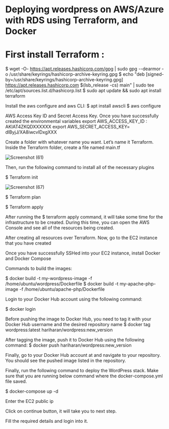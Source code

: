 # Deploying wordpress on AWS/Azure with RDS using Terraform, and Docker

# First install Terraform :
$ wget -O- https://apt.releases.hashicorp.com/gpg | sudo gpg --dearmor -o /usr/share/keyrings/hashicorp-archive-keyring.gpg
$ echo "deb [signed-by=/usr/share/keyrings/hashicorp-archive-keyring.gpg] https://apt.releases.hashicorp.com $(lsb_release -cs) main" | sudo tee /etc/apt/sources.list.d/hashicorp.list
$ sudo apt update && sudo apt install terraform

Install the aws configure and aws CLI:
$ apt install awscli
$ aws configure

AWS Access Key ID and Secret Access Key. Once you have successfully created the environmental variables
export AWS_ACCESS_KEY_ID : AKIAT4ZKQDXXXXXX
export AWS_SECRET_ACCESS_KEY= dlByjJ/XA8iwcvIDxgXXX

Create a folder with whatever name you want. Let’s name it Terraform. Inside the Terraform folder, create a file named main.tf


 

 ![Screenshot (61)](https://github.com/hariharanhh/100-Points-Description-Leaderboard-Deploying-wordpress-on-AWS/assets/110392389/a8a43d7f-7704-4cc2-bc8e-1a32ea798b89)



Then, run the following command to install all of the necessary plugins 



$ Terraform init

 ![Screenshot (67)](https://github.com/hariharanhh/100-Points-Description-Leaderboard-Deploying-wordpress-on-AWS/assets/110392389/dbb9982a-88c5-43f9-947c-f380ac62df8c)

$ Terraform plan


 

$ Terraform apply

 

After running the $ terraform apply command, it will take some time for the infrastructure to be created. During this time, you can open the AWS Console and see all of the resources being created.


 

After creating all resources over Terraform. Now, go to the EC2 instance that you have created

 

Once you have successfully SSHed into your EC2 instance, install Docker and Docker Compose

Commands to build the images:

$ docker build -t my-wordpress-image -f /home/ubuntu/wordpress/Dockerfile 
$ docker build -t my-apache-php-image -f /home/ubuntu/apache-php/Dockerfile

Login to your Docker Hub account using the following command:

$ docker login

Before pushing the image to Docker Hub, you need to tag it with your Docker Hub username and the desired repository name
$ docker tag wordpress:latest hariharan/wordpress:new_version

After tagging the image, push it to Docker Hub using the following command:
$ docker push hariharan/wordpress:new_version


 

 

Finally, go to your Docker Hub account at and navigate to your repository. You should see the pushed image listed in the repository.
 



Finally, run the following command to deploy the WordPress stack. Make sure that you are running below command where the docker-compose.yml  file saved.

$ docker-compose up -d

Enter the EC2 public ip

 

Click on continue button, it will take you to next step.

 

Fill the required details and login into it.

 

 

 


